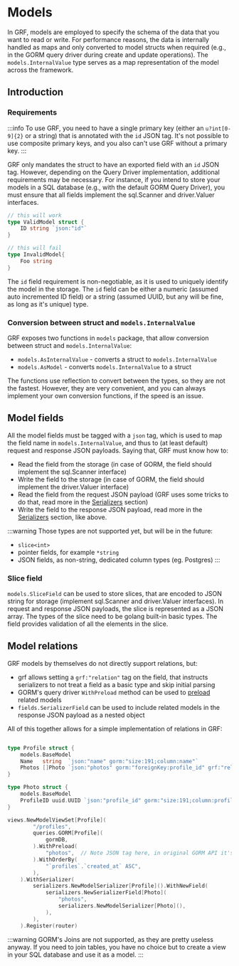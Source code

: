 # Models

In GRF, models are employed to specify the schema of the data that you want to read or write. For performance reasons, the data is internally handled as maps and only converted to model structs when required (e.g., in the GORM query driver during create and update operations). The `models.InternalValue` type serves as a map representation of the model across the framework.


## Introduction

### Requirements

:::info
To use GRF, you need to have a single primary key (either an `u?int[0-9]{2}` or a string) that is annotated with the `id` JSON tag. It's not possible to use composite primary keys, and you also can't use GRF without a primary key. 
:::

GRF only mandates the struct to have an exported field with an `id` JSON tag. However, depending on the Query Driver implementation, additional requirements may be necessary. For instance, if you intend to store your models in a SQL database (e.g., with the default GORM Query Driver), you must ensure that all fields implement the sql.Scanner and driver.Valuer interfaces.

```go
// this will work
type ValidModel struct {
    ID string `json:"id"`
}

// this will fail
type InvalidModel{
    Foo string
}
```

The `id` field requirement is non-negotiable, as it is used to uniquely identify the model in the storage. The `id` field can be either a numeric (assumed auto incremented ID field) or a string (assumed UUID, but any will be fine, as long as it's unique) type.


### Conversion between struct and `models.InternalValue`

GRF exposes two functions in `models` package, that allow conversion between struct and `models.InternalValue`:

* `models.AsInternalValue` - converts a struct to `models.InternalValue`
* `models.AsModel` - converts `models.InternalValue` to a struct

The functions use reflection to convert between the types, so they are not the fastest. However, they are very convenient, and you can always implement your own conversion functions, if the speed is an issue.


## Model fields

All the model fields must be tagged with a `json` tag, which is used to map the field name in `models.InternalValue`, and thus to (at least default) request and response JSON payloads. Saying that, GRF must know how to:

* Read the field from the storage (in case of GORM, the field should implement the sql.Scanner interface)
* Write the field to the storage (in case of GORM, the field should implement the driver.Valuer interface)
* Read the field from the request JSON payload (GRF uses some tricks to do that, read more in the [Serializers](./serializers) section)
* Write the field to the response JSON payload, read more in the [Serializers](./serializers) section, like above.


:::warning
Those types are not supported yet, but will be in the future:
* `slice<int>`
* pointer fields, for example `*string`
* JSON fields, as non-string, dedicated column types (eg. Postgres)
:::

### Slice field

`models.SliceField` can be used to store slices, that are encoded to JSON string for storage (implement sql.Scanner and driver.Valuer interfaces). In request and response JSON payloads, the slice is represented as a JSON array. The types of the slice need to be golang built-in basic types. The field provides validation of all the elements in the slice.

## Model relations

GRF models by themselves do not directly support relations, but:

* grf allows setting a `grf:"relation"` tag on the field, that instructs serializers to not treat a field as a basic type and skip initial parsing
* GORM's query driver `WithPreload` method can be used to [preload](https://gorm.io/docs/preload.html) related models
* `fields.SerializerField` can be used to include related models in the response JSON payload as a nested object

All of this together allows for a simple implementation of relations in GRF:

```go

type Profile struct {
	models.BaseModel
	Name   string  `json:"name" gorm:"size:191;column:name"`
	Photos []Photo `json:"photos" gorm:"foreignKey:profile_id" grf:"relation"`
}

type Photo struct {
	models.BaseModel
	ProfileID uuid.UUID `json:"profile_id" gorm:"size:191;column:profile_id"`
}

views.NewModelViewSet[Profile](
		"/profiles",
		queries.GORM[Profile](
			gormDB,
		).WithPreload(
			"photos",  // Note JSON tag here, in original GORM API it's the field name
		).WithOrderBy(
			"`profiles`.`created_at` ASC",
		),
	).WithSerializer(
		serializers.NewModelSerializer[Profile]().WithNewField(
			serializers.NewSerializerField[Photo](
				"photos",
				serializers.NewModelSerializer[Photo](),
			),
		),
	).Register(router)
```

:::warning
    GORM's Joins are not supported, as they are pretty useless anyway. If you need to join tables, you have no choice but to create a view in your SQL database and use it as a model.
:::
